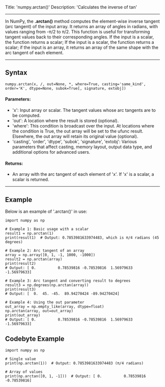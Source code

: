 Title: 'numpy.arctan()'
Description: 'Calculates the inverse of tan'

---

In NumPy, the **.arctan()** method computes the element-wise inverse tangent (arc tangent) of the input array. It returns an array of angles in radians, with values ranging from -π/2 to π/2. This function is useful for transforming tangent values back to their corresponding angles. If the input is a scalar, the function returns a scalar; If the input is a scalar, the function returns a scalar; if the input is an array, it returns an array of the same shape with the arc tangent of each element.

---

## Syntax

```pseudo
numpy.arctan(x, /, out=None, *, where=True, casting='same_kind', order='K', dtype=None, subok=True[, signature, extobj])
```

#### Parameters:
+ 'x': Input array or scalar. The tangent values whose arc tangents are to be computed.
+ 'out': A location where the result is stored (optional).
+ 'where': This condition is broadcast over the input. At locations where the condition is True, the out array will be set to the ufunc result. Elsewhere, the out array will retain its original value (optional).
+ 'casting', 'order', 'dtype', 'subok', 'signature', 'extobj': Various parameters that affect casting, memory layout, output data type, and additional options for advanced users.

#### Returns:
+ An array with the arc tangent of each element of 'x'. If 'x' is a scalar, a scalar is returned.

---

## Example
Below is an example of '.arctan()' in use:

```
import numpy as np

# Example 1: Basic usage with a scalar
result1 = np.arctan(1)
print(result1)  # Output: 0.7853981633974483, which is π/4 radians (45 degrees)

# Example 2: Arc tangent of an array
array = np.array([0, 1, -1, 1000, -1000])
result2 = np.arctan(array)
print(result2)  
# Output: [ 0.          0.78539816 -0.78539816  1.56979633 -1.56979633]

# Example 3: Arc tangent and converting result to degrees
result3 = np.degrees(np.arctan(array))
print(result3)  
# Output: [  0.  45. -45.  89.94270424 -89.94270424]

# Example 4: Using the out parameter
out_array = np.empty_like(array, dtype=float)
np.arctan(array, out=out_array)
print(out_array)
# Output: [ 0.          0.78539816 -0.78539816  1.56979633 -1.56979633]
```

## Codebyte Example

```
import numpy as np

# Single value
print(np.arctan(1))  # Output: 0.7853981633974483 (π/4 radians)

# Array of values
print(np.arctan([0, 1, -1]))  # Output: [ 0.          0.78539816 -0.78539816]
```
